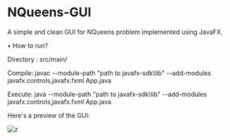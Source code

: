# NQueens-GUI

A simple and clean GUI for NQueens problem implemented using JavaFX.

• How to run?

 Directory : src/main/
 
Compile: javac --module-path "path to javafx-sdk\lib" --add-modules javafx.controls,javafx.fxml App.java

Execute: java --module-path "path to javafx-sdk\lib" --add-modules javafx.controls,javafx.fxml App.java


Here's a preview of the GUI:

![z](https://github.com/hussainahmd/NQueens-GUI/assets/101217726/85445a4c-8a10-49b4-b877-e157bd8f9c70)
